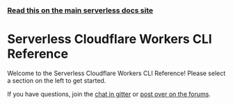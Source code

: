 <!--
title: Serverless - Cloudflare Workers - CLI Reference
menuText: CLI Reference
layout: Doc
-->

<!-- DOCS-SITE-LINK:START automatically generated  -->

### [Read this on the main serverless docs site](https://www.serverless.com/framework/docs/providers/cloudflare/cli-reference/)

<!-- DOCS-SITE-LINK:END -->

# Serverless Cloudflare Workers CLI Reference

Welcome to the Serverless Cloudflare Workers CLI Reference! Please select a section on the left to get started.

If you have questions, join the [chat in gitter](https://gitter.im/serverless/serverless) or [post over on the forums](http://forum.serverless.com/).
